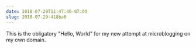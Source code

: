 ```yaml
---
date: 2018-07-29T11:47:46-07:00
slug: 2018-07-29-418ba0
---
```


This is the obligatory "Hello, World" for my new attempt at microblogging on my own domain.
